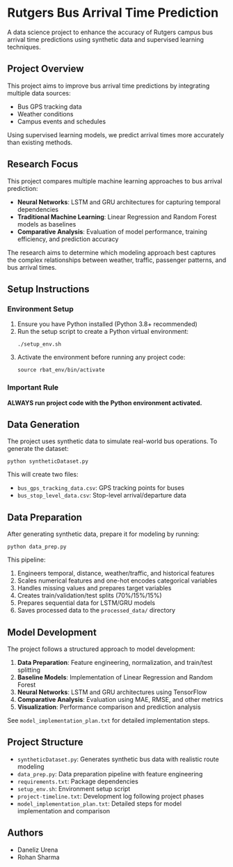 # Rutgers Bus Arrival Time Prediction

A data science project to enhance the accuracy of Rutgers campus bus arrival time predictions using synthetic data and supervised learning techniques.

## Project Overview

This project aims to improve bus arrival time predictions by integrating multiple data sources:

- Bus GPS tracking data
- Weather conditions
- Campus events and schedules

Using supervised learning models, we predict arrival times more accurately than existing methods.

## Research Focus

This project compares multiple machine learning approaches to bus arrival prediction:

- **Neural Networks**: LSTM and GRU architectures for capturing temporal dependencies
- **Traditional Machine Learning**: Linear Regression and Random Forest models as baselines
- **Comparative Analysis**: Evaluation of model performance, training efficiency, and prediction accuracy

The research aims to determine which modeling approach best captures the complex relationships between weather, traffic, passenger patterns, and bus arrival times.

## Setup Instructions

### Environment Setup

1. Ensure you have Python installed (Python 3.8+ recommended)
2. Run the setup script to create a Python virtual environment:
   ```
   ./setup_env.sh
   ```
3. Activate the environment before running any project code:
   ```
   source rbat_env/bin/activate
   ```

### Important Rule

**ALWAYS run project code with the Python environment activated.**

## Data Generation

The project uses synthetic data to simulate real-world bus operations. To generate the dataset:

```
python syntheticDataset.py
```

This will create two files:

- `bus_gps_tracking_data.csv`: GPS tracking points for buses
- `bus_stop_level_data.csv`: Stop-level arrival/departure data

## Data Preparation

After generating synthetic data, prepare it for modeling by running:

```
python data_prep.py
```

This pipeline:

1. Engineers temporal, distance, weather/traffic, and historical features
2. Scales numerical features and one-hot encodes categorical variables
3. Handles missing values and prepares target variables
4. Creates train/validation/test splits (70%/15%/15%)
5. Prepares sequential data for LSTM/GRU models
6. Saves processed data to the `processed_data/` directory

## Model Development

The project follows a structured approach to model development:

1. **Data Preparation**: Feature engineering, normalization, and train/test splitting
2. **Baseline Models**: Implementation of Linear Regression and Random Forest
3. **Neural Networks**: LSTM and GRU architectures using TensorFlow
4. **Comparative Analysis**: Evaluation using MAE, RMSE, and other metrics
5. **Visualization**: Performance comparison and prediction analysis

See `model_implementation_plan.txt` for detailed implementation steps.

## Project Structure

- `syntheticDataset.py`: Generates synthetic bus data with realistic route modeling
- `data_prep.py`: Data preparation pipeline with feature engineering
- `requirements.txt`: Package dependencies
- `setup_env.sh`: Environment setup script
- `project-timeline.txt`: Development log following project phases
- `model_implementation_plan.txt`: Detailed steps for model implementation and comparison

## Authors

- Daneliz Urena
- Rohan Sharma
